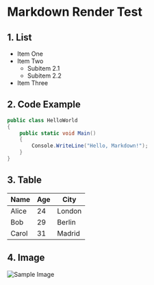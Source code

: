 # Markdown Render Test

## 1. List

- Item One
- Item Two
  - Subitem 2.1
  - Subitem 2.2
- Item Three

## 2. Code Example

```csharp
public class HelloWorld
{
    public static void Main()
    {
        Console.WriteLine("Hello, Markdown!");
    }
}
```

## 3. Table

| Name   | Age | City    |
| ------ | --- | ------- |
| Alice  | 24  | London  |
| Bob    | 29  | Berlin  |
| Carol  | 31  | Madrid  |

## 4. Image

![Sample Image](https://raw.githubusercontent.com/DearVa/Everywhere/refs/heads/main/img/banner.webp)